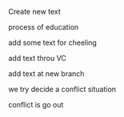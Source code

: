 Create new text

process of education

add some text for cheeling

add text throu VC

add text at new branch

we try decide a conflict situation

conflict is go out
